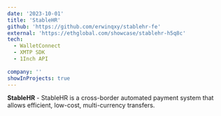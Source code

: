 ```yaml
---
date: '2023-10-01'
title: 'StableHR'
github: 'https://github.com/erwinqxy/stablehr-fe'
external: 'https://ethglobal.com/showcase/stablehr-h5q8c'
tech:
  - WalletConnect
  - XMTP SDK
  - 1Inch API
  
company: ''
showInProjects: true
---
```

**StableHR** - StableHR is a cross-border automated payment system that allows efficient, low-cost, multi-currency transfers.
